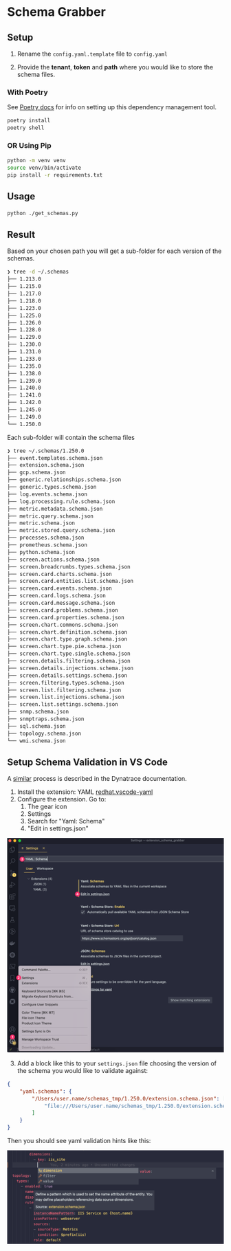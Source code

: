# Schema Grabber


## Setup

1. Rename the `config.yaml.template` file to `config.yaml` 

2. Provide the **tenant**, **token** and **path** where you would like to store the schema files.
   
### With Poetry 

See [Poetry docs](https://python-poetry.org/docs/) for info on setting up this dependency management tool.

```zsh
poetry install
poetry shell
```

### OR Using Pip 

```zsh
python -m venv venv
source venv/bin/activate
pip install -r requirements.txt
```


## Usage

```zsh
python ./get_schemas.py
```

## Result

Based on your chosen path you will get a sub-folder for each version of the schemas.

```zsh
❯ tree -d ~/.schemas
├── 1.213.0
├── 1.215.0
├── 1.217.0
├── 1.218.0
├── 1.223.0
├── 1.225.0
├── 1.226.0
├── 1.228.0
├── 1.229.0
├── 1.230.0
├── 1.231.0
├── 1.233.0
├── 1.235.0
├── 1.238.0
├── 1.239.0
├── 1.240.0
├── 1.241.0
├── 1.242.0
├── 1.245.0
├── 1.249.0
└── 1.250.0
```

Each sub-folder will contain the schema files

```zsh
❯ tree ~/.schemas/1.250.0
├── event.templates.schema.json
├── extension.schema.json
├── gcp.schema.json
├── generic.relationships.schema.json
├── generic.types.schema.json
├── log.events.schema.json
├── log.processing.rule.schema.json
├── metric.metadata.schema.json
├── metric.query.schema.json
├── metric.schema.json
├── metric.stored.query.schema.json
├── processes.schema.json
├── prometheus.schema.json
├── python.schema.json
├── screen.actions.schema.json
├── screen.breadcrumbs.types.schema.json
├── screen.card.charts.schema.json
├── screen.card.entities.list.schema.json
├── screen.card.events.schema.json
├── screen.card.logs.schema.json
├── screen.card.message.schema.json
├── screen.card.problems.schema.json
├── screen.card.properties.schema.json
├── screen.chart.commons.schema.json
├── screen.chart.definition.schema.json
├── screen.chart.type.graph.schema.json
├── screen.chart.type.pie.schema.json
├── screen.chart.type.single.schema.json
├── screen.details.filtering.schema.json
├── screen.details.injections.schema.json
├── screen.details.settings.schema.json
├── screen.filtering.types.schema.json
├── screen.list.filtering.schema.json
├── screen.list.injections.schema.json
├── screen.list.settings.schema.json
├── snmp.schema.json
├── snmptraps.schema.json
├── sql.schema.json
├── topology.schema.json
└── wmi.schema.json
```

## Setup Schema Validation in VS Code

A [similar](https://www.dynatrace.com/support/help/extend-dynatrace/extensions20/extension-yaml_) process is described in the Dynatrace documentation. 

1. Install the extension: YAML [redhat.vscode-yaml](https://marketplace.visualstudio.com/items?itemName=redhat.vscode-yaml)
2. Configure the extension. Go to:
   1. The gear icon
   2. Settings
   3. Search for "Yaml: Schema"
   4. "Edit in settings.json"


![Settings](assets/yaml_config.png)

3. Add a block like this to your `settings.json` file choosing the version of the schema you would like to validate against:

```json
{
    "yaml.schemas": {
        "/Users/user.name/schemas_tmp/1.250.0/extension.schema.json": [
            "file:///Users/user.name/schemas_tmp/1.250.0/extension.schema.json"
        ]
    }
}
```

Then you should see yaml validation hints like this:

![Hints](assets/yaml_validation.png)